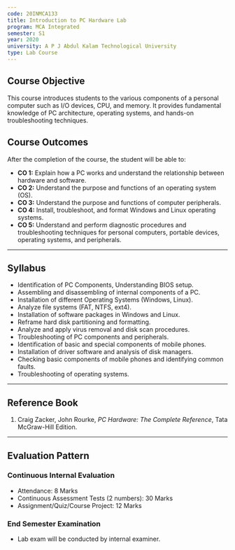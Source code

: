 ```yaml
---
code: 20INMCA133
title: Introduction to PC Hardware Lab
program: MCA Integrated
semester: S1
year: 2020
university: A P J Abdul Kalam Technological University
type: Lab Course
---
```


## Course Objective
This course introduces students to the various components of a personal computer such as I/O devices, CPU, and memory. It provides fundamental knowledge of PC architecture, operating systems, and hands-on troubleshooting techniques.

## Course Outcomes
After the completion of the course, the student will be able to:

- **CO 1:** Explain how a PC works and understand the relationship between hardware and software.  
- **CO 2:** Understand the purpose and functions of an operating system (OS).  
- **CO 3:** Understand the purpose and functions of computer peripherals.  
- **CO 4:** Install, troubleshoot, and format Windows and Linux operating systems.  
- **CO 5:** Understand and perform diagnostic procedures and troubleshooting techniques for personal computers, portable devices, operating systems, and peripherals.  

---

## Syllabus

- Identification of PC Components, Understanding BIOS setup.  
- Assembling and disassembling of internal components of a PC.  
- Installation of different Operating Systems (Windows, Linux).  
- Analyze file systems (FAT, NTFS, ext4).  
- Installation of software packages in Windows and Linux.  
- Reframe hard disk partitioning and formatting.  
- Analyze and apply virus removal and disk scan procedures.  
- Troubleshooting of PC components and peripherals.  
- Identification of basic and special components of mobile phones.  
- Installation of driver software and analysis of disk managers.  
- Checking basic components of mobile phones and identifying common faults.  
- Troubleshooting of operating systems.  

---

## Reference Book
1. Craig Zacker, John Rourke, *PC Hardware: The Complete Reference*, Tata McGraw-Hill Edition.  

---

## Evaluation Pattern

### Continuous Internal Evaluation
- Attendance: 8 Marks  
- Continuous Assessment Tests (2 numbers): 30 Marks  
- Assignment/Quiz/Course Project: 12 Marks  

### End Semester Examination
- Lab exam will be conducted by internal examiner.  

